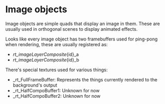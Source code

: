 # Image objects
Image objects are simple quads that display an image in them. These are usually used in orthogonal scenes to display animated effects.

Looks like every image object has two framebuffers used for ping-pong when rendering, these are usually registered as:
- _rt_imageLayerComposite_{id}_a
- _rt_imageLayerComposite_{id}_b

There's special textures used for various things:
- _rt_FullFrameBuffer: Represents the things currently rendered to the background's output
- _rt_HalfCompoBuffer1: Unknown for now
- _rt_HalfCompoBuffer2: Unknown for now
